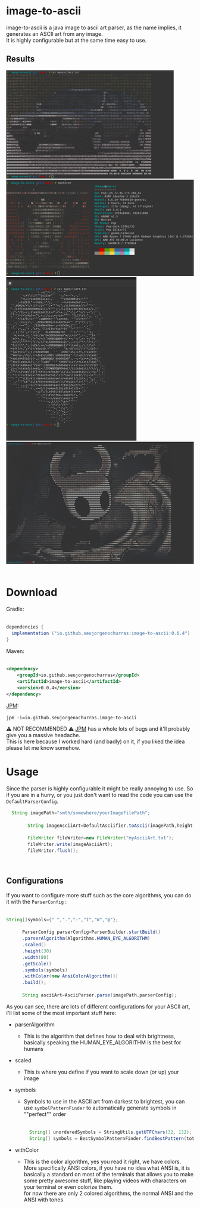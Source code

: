 # image-to-ascii

image-to-ascii is a java image to ascii art parser, as the name implies, it generates an ASCII art from any image.<br>
It is highly configurable but at the same time easy to use.

## Results

<div>

<img src="src/main/resources/image/demo/car-colorful.png" alt="car" width="450px"/>

<img src="src/main/resources/image/demo/neofetch.png" alt="neofetch" width="550px"/>

<img src="src/main/resources/image/demo/lion-no-color.png" alt="lion" width="350px"/>

<img src="src/main/resources/image/demo/holow-knight-big.png" alt="hollow" width="650px"/>
</div>
<br>

# Download

Gradle:

```gradle

dependencies {
  implementation ("io.github.seujorgenochurras:image-to-ascii:0.0.4")
}

```

Maven:

```xml

<dependency>
    <groupId>io.github.seujorgenochurras</groupId>
    <artifactId>image-to-ascii</artifactId>
    <version>0.0.4</version>
</dependency>

```

[JPM](https://github.com/seujorgenochurras/Jhey-Package-Manager):

``jpm -i=io.github.seujorgenochurras.image-to-ascii``

⚠️ NOT RECOMMENDED ⚠️ [JPM](https://github.com/seujorgenochurras/Jhey-Package-Manager) has a whole lots of bugs
and it'll probably give you a massive headache.<br>
This is here because I worked hard (and badly) on it,
if you liked the idea please let me know somehow.

# Usage

Since the parser is highly configurable it might be really annoying to use.
So if you are in a hurry, or you just don't want to read the code you can use the `DefaultParserConfig`.

```java
  String imagePath="smth/somewhere/yourImageFilePath";

        String imageAsciiArt=DefaultAsciifier.toAscii(imagePath,height,width,withAnsiColor);

        FileWriter fileWriter=new FileWriter("myAsciiArt.txt");
        fileWriter.write(imageAsciiArt);
        fileWriter.flush();

```

<br>

## Configurations

If you want to configure more stuff such as the core algorithms, you can do it with the `ParserConfig` : <br>

  ```java

String[]symbols={" ",".","-","I","W","@"};

        ParserConfig parserConfig=ParserBuilder.startBuild()
        .parserAlgorithm(Algorithms.HUMAN_EYE_ALGORITHM)
        .scaled()
        .height(30)
        .width(80)
        .getScale()
        .symbols(symbols)
        .withColor(new AnsiColorAlgorithm())
        .build();

        String asciiArt=AsciiParser.parse(imagePath,parserConfig);

```

As you can see, there are lots of different configurations for your ASCII art, I'll list some of the most important
stuff here:<br>

- parserAlgorithm
    - This is the algorithm that defines how to deal with brightness, basically speaking the HUMAN_EYE_ALGORITHM is the
      best for humans
- scaled
    - This is where you define if you want to scale down (or up) your image
- symbols
    - Symbols to use in the ASCII art from darkest to brightest, you can use `symbolPatternFinder` to automatically
      generate symbols in ""perfect"" order

       ```java
       
         String[] unorderedSymbols = StringUtils.getUTFChars(32, 132);
         String[] symbols = BestSymbolPatternFinder.findBestPattern(totalSymbols, unorderedSymbols).toArray();
       
      ```

- withColor
    - This is the color algorithm, yes you read it right, we have colors.<br>
      More specifically ANSI colors, if you have no idea what ANSI is,
      it is basically a standard on most of the terminals that allows you to make some pretty awesome stuff, like
      playing videos with characters on your terminal or even colorize them.<br>
      for now there are only 2 colored algorithms, the normal ANSI and the ANSI with tones
